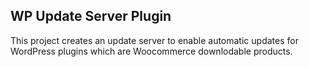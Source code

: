 ## WP Update Server Plugin

This project creates an update server to enable automatic updates for WordPress plugins which are Woocommerce downlodable products.

